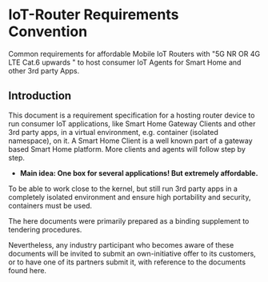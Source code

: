 # IoT-Router Requirements Convention
Common requirements for affordable Mobile IoT Routers with "5G NR OR 4G LTE Cat.6 upwards " to host consumer IoT Agents for Smart Home and other 3rd party Apps.

## Introduction

This document is a requirement specification for a hosting router device to run consumer IoT applications, like Smart Home Gateway Clients and other 3rd party apps, in a virtual environment, e.g. container (isolated namespace), on it. A Smart Home Client is a well known part of a gateway based Smart Home platform. More clients and agents will follow step by step.

- **Main idea: One box for several applications! But extremely affordable.** 

To be able to work close to the kernel, but still run 3rd party apps in a completely isolated environment and ensure high portability and security, containers must be used. 

The here documents were primarily prepared as a binding supplement to tendering procedures. 

Nevertheless, any industry participant who becomes aware of these documents will be invited to submit an own-initiative offer to its customers, or to have one of its partners submit it, with reference to the documents found here.
